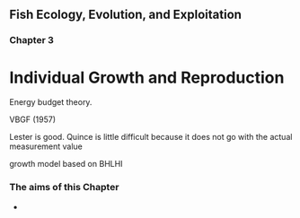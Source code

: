 ## Fish Ecology, Evolution, and Exploitation
### Chapter 3
# Individual Growth and Reproduction

Energy budget theory.

VBGF (1957)

Lester is good.
Quince is little difficult because it does not go with the actual measurement value

growth model based on BHLHI

### The aims of this Chapter
-
